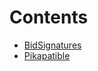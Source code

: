 

# Contents
- [BidSignatures](BidSignatures.sol/contract.BidSignatures.md)
- [Pikapatible](Pikapatible.sol/contract.Pikapatible.md)
